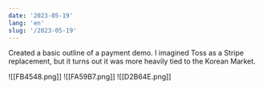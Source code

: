 ```yaml
---
date: '2023-05-19'
lang: 'en'
slug: '/2023-05-19'
---
```


Created a basic outline of a payment demo. I imagined Toss as a Stripe replacement, but it turns out it was more heavily tied to the Korean Market.

![[FB4548.png]]
![[FA59B7.png]]
![[D2B64E.png]]
